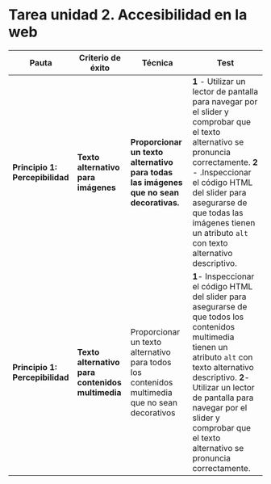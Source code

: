 # Tarea unidad 2. Accesibilidad en la web


| Pauta | Criterio de éxito | Técnica | Test |
|---|---|---|---|
| **Principio 1: Percepibilidad** | **Texto alternativo para imágenes** | **Proporcionar un texto alternativo para todas las imágenes que no sean decorativas.** | **1** - Utilizar un lector de pantalla para navegar por el slider y comprobar que el texto alternativo se pronuncia correctamente. **2** - .Inspeccionar el código HTML del slider para asegurarse de que todas las imágenes tienen un atributo `alt` con texto alternativo descriptivo.|
| **Principio 1: Percepibilidad** | **Texto alternativo para contenidos multimedia** | Proporcionar un texto alternativo para todos los contenidos multimedia que no sean decorativos | **1**- Inspeccionar el código HTML del slider para asegurarse de que todos los contenidos multimedia tienen un atributo `alt` con texto alternativo descriptivo. **2**-Utilizar un lector de pantalla para navegar por el slider y comprobar que el texto alternativo se pronuncia correctamente.|


